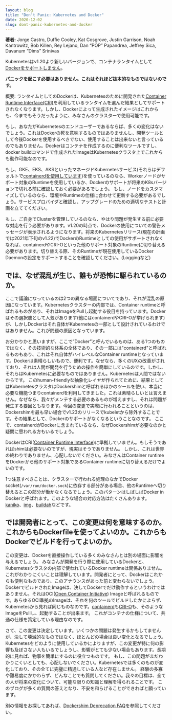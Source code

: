 ```yaml
---
layout: blog
title: "Don't Panic: Kubernetes and Docker"
date: 2020-12-02
slug: dont-panic-kubernetes-and-docker
---
```


**著者:** Jorge Castro, Duffie Cooley, Kat Cosgrove, Justin Garrison, Noah Kantrowitz, Bob Killen, Rey Lejano, Dan “POP” Papandrea, Jeffrey Sica, Davanum “Dims” Srinivas

Kubernetesはv1.20より新しいバージョンで、コンテナランタイムとして[Dockerをサポートしません](https://github.com/kubernetes/kubernetes/blob/master/CHANGELOG/CHANGELOG-1.20.md#deprecation)。 

**パニックを起こす必要はありません。これはそれほど抜本的なものではないのです。**

概要: ランタイムとしてのDockerは、Kubernetesのために開発された[Container Runtime Interface(CRI)](https://kubernetes.io/blog/2016/12/container-runtime-interface-cri-in-kubernetes/)を利用しているランタイムを選んだ結果としてサポートされなくなります。しかし、Dockerによって生成されたイメージはこれからも、今までもそうだったように、みなさんのクラスターで使用可能です。

もし、あなたがKubernetesのエンドユーザーであるならば、多くの変化はないでしょう。これはDockerの死を意味するものではありませんし、開発ツールとして今後Dockerを使用するべきでない、使用することは出来ないと言っているのでもありません。Dockerはコンテナを作成するのに便利なツールですし、docker buildコマンドで作成されたImageはKubernetesクラスタ上でこれからも動作可能なのです。

もし、GKE、EKS、AKSといったマネージドKubernetesサービス(それらはデフォルトで[containerdを使用しています](https://github.com/Azure/AKS/releases/tag/2020-11-16))を使っているのなら、Workerノードがサポート対象のRuntimeを使用しているか、Dockerのサポートが将来のK8sバージョンで切れる前に確認しておく必要があるでしょう。
もし、ノードをカスタマイズしているのなら、環境やRuntimeの仕様に合わせて更新する必要があるでしょう。サービスプロバイダと確認し、アップグレードのための適切なテストと計画を立ててください。

もし、ご自身でClusterを管理しているのなら、やはり問題が発生する前に必要な対応を行う必要があります。v1.20の時点で、Dockerの使用についての警告メッセージが表示されるようになります。将来のKubernetesリリース(現在の計画では2021年下旬のv1.22)でDockerのRuntimeとしての使用がサポートされなくなれば、containerdやCRI-Oといった他のサポート対象のRuntimeに切り替える必要があります。切り替える際、そのRuntimeが現在使用しているDocker Daemonの設定をサポートすることを確認してください。(Loggingなど)

## では、なぜ混乱が生じ、誰もが恐怖に駆られているのか。 ##
ここで議論になっているのは2つの異なる場面についてであり、それが混乱の原因になっています。Kubernetesクラスターの内部では、Container runtimeと呼ばれるものがあり、それはImageをPullし起動する役目を持っています。Dockerはその選択肢として人気があります(他にはcontainerdやCRI-Oが挙げられます)が、しかしDockerはそれ自体がKubernetesの一部として設計されているわけではありません。これが問題の原因となっています。

お分かりかと思いますが、ここで”Docker”と呼んでいるものは、ある1つのものではなく、その技術的な体系の全体であり、その一部には"containerd"と呼ばれるものもあり、これはそれ自体がハイレベルなContainer runtimeとなっています。Dockerは素晴らしいもので、便利です。なぜなら、多くのUXの改善がされており、それは人間が開発を行うための操作を簡単にしているのです。しかし、それらはKubernetesに必要なものではありません。Kubernetesは人間ではないからです。
このhuman-friendlyな抽象化レイヤが作られてために、結果としてはKubernetesクラスタはDockershimと呼ばれるほかのツールを使い、本当に必要な機能つまりcontainerdを利用してきました。これは素晴らしいとは言えません。なぜなら、我々がメンテする必要のあるものが増えますし、それは問題が発生する要因ともなります。今回の変更で実際に行われることというのは、Dockershimを最も早い場合でv1.23のリリースでkubeletから除外することです。その結果として、Dockerのサポートがなくなるということなのです。
ここで、containerdがDockerに含まれているなら、なぜDockershimが必要なのかと疑問に思われる方もいるでしょう。

DockerはCRI([Container Runtime Interface](https://kubernetes.io/blog/2016/12/container-runtime-interface-cri-in-kubernetes/))に準拠していません。もしそうであればshimは必要ないのですが、現実はそうでありません。
しかし、これは世界の終わりでありません、心配しないでください。みなさんはContainer runtimeをDockerから他のサポート対象であるContainer runtimeに切り替えるだけでよいのです。

1つ注意すべきことは、クラスターで行われる処理のなかでDocker socket(`/var/run/docker.sock`)に依存する部分がある場合、他のRuntimeへ切り替えるとこの部分が働かなくなるでしょう。このパターンはしばしばDocker in Dockerと呼ばれます。このような場合の対応方法はたくさんあります。[kaniko](https://github.com/GoogleContainerTools/kaniko)、[img](https://github.com/genuinetools/img)、[buildah](https://github.com/containers/buildah)などです。

## では開発者にとって、この変更は何を意味するのか。これからもDockerfileを使ってよいのか。これからもDockerでビルドを行ってよいのか。 ##

この変更は、Dockerを直接操作している多くのみなさんとは別の場面に影響を与えるでしょう。
みなさんが開発を行う際に使用しているDockerと、Kubernetesクラスタの内部で使われているDocker runtimeは関係ありません。これがわかりにくいことは理解しています。開発者にとって、Dockerはこれからも便利なものであり、このアナウンスがあった前と変わらないでしょう。DockerでビルドされたImageは、決してDockerでだけ動作するというわけではありません。それはOCI([Open Container Initiative](https://opencontainers.org/)) Imageと呼ばれるものです。あらゆるOCI準拠のImageは、それを何のツールでビルドしたかによらず、Kubernetesから見れば同じものなのです。[containerd](https://containerd.io/)も[CRI-O](https://cri-o.io/)も、そのようなImageをPullし、起動することが出来ます。
これがコンテナの仕様について、共通の仕様を策定している理由なのです。

さて、この変更は決定しています。いくつかの問題は発生するかもしてませんが、決して壊滅的なものではなく、ほとんどの場合は良い変化となるでしょう。Kubernetesをどのように使用しているかによりますが、この変更が特に何の影響も及ぼさない人もいるでしょうし、影響がとても少ない場合もあります。長期的に見れば、物事を簡単にするのに役立つものです。
もし、この問題がまだわかりにくいとしても、心配しないでください。Kubernetesでは多くのものが変化しており、その全てに完璧に精通している人など存在しません。
経験の多寡や難易度にかかわらず、どんなことでも質問してください。我々の目標は、全ての人が将来の変化について、可能な限りの知識と理解を得られることです。
このブログが多くの質問の答えとなり、不安を和らげることができればと願っています。

別の情報をお探してあれば、[Dockershim Deprecation FAQ](/blog/2020/12/02/dockershim-faq/)を参照してください。
